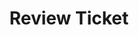---
toc: true
comments: false
layout: post
title: Review Ticket
description: Week 5 Review Ticket 
type: tangibles
courses: { compsci: {week: 5} }
---